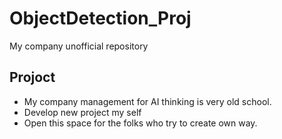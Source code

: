 # ObjectDetection_Proj
My company unofficial repository

## Projoct 
- My company management for AI thinking is very old school.
- Develop new project my self
- Open this space for the folks who try to create own way.
